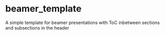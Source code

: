 # beamer_template
A simple template for beamer presentations with ToC inbetween sections and subsections in the header
